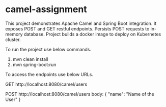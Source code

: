 # camel-assignment

This project demonstrates Apache Camel and Spring Boot integration.
It exposes POST and GET restful endpoints.
Persists POST requests to in-memory database.
Project builds a docker image to deploy on Kubernetes cluster.


To run the project use below commands.
1. mvn clean install
2. mvn spring-boot:run

To access the endpoints use below URLs.

GET http://localhost:8080/camel/users

POST http://localhost:8080/camel/users
body:
{
	"name": "Name of the User"
}
